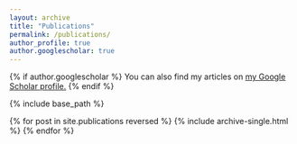 ```yaml
---
layout: archive
title: "Publications"
permalink: /publications/
author_profile: true
author.googlescholar: true
---
```


{% if author.googlescholar %}
  You can also find my articles on <u><a href="{{https://scholar.google.com/citations?user=Hb1ojSwAAAAJ&hl=en}}">my Google Scholar profile</a>.</u>
{% endif %}

{% include base_path %}

{% for post in site.publications reversed %}
  {% include archive-single.html %}
{% endfor %}
